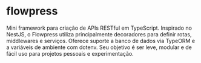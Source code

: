 # flowpress
Mini framework para criação de APIs RESTful em TypeScript. Inspirado no NestJS, o Flowpress utiliza principalmente decoradores para definir rotas, middlewares e serviços. Oferece suporte a banco de dados via TypeORM e a variáveis de ambiente com dotenv. Seu objetivo é ser leve, modular e de fácil uso para projetos pessoais e experimentação.
